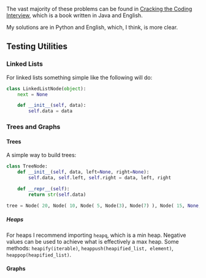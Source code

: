 The vast majority of these problems can be found in [Cracking the Coding Interview](http://www.crackingthecodinginterview.com/), which is a book written in Java and English.

My solutions are in Python and English, which, I think, is more clear.

## Testing Utilities

### Linked Lists
For linked lists something simple like the following will do:
```python
class LinkedListNode(object):
	next = None

	def __init__(self, data):
		self.data = data
```

### Trees and Graphs

#### Trees
A simple way to build trees:
```python
class TreeNode:
	def __init__(self, data, left=None, right=None):
		self.data, self.left, self.right = data, left, right

	def __repr__(self):
		return str(self.data)

tree = Node( 20, Node( 10, Node( 5, Node(3), Node(7) ), Node( 15, None, Node(17) ) ), Node( 30 ) )
```

##### Heaps
For heaps I recommend importing `heapq`, which is a min heap. Negative values can be used to achieve what is effectively a max heap. Some methods: `heapify(iterable)`, `heappush(heapified_list, element)`, `heappop(heapified_list)`.

#### Graphs

```python
```
